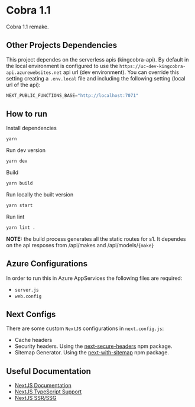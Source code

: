 # Cobra 1.1

Cobra 1.1 remake.

## Other Projects Dependencies

This project dependes on the serverless apis (kingcobra-api). By default in the local environment is configured to use the `https://uc-dev-kingcobra-api.azurewebsites.net` api url (dev environment). You can override this setting creating a `.env.local` file and including the following setting (local url of the api):

```js
NEXT_PUBLIC_FUNCTIONS_BASE="http://localhost:7071"
```

## How to run

Install dependencies

```sh
yarn
```

Run dev version

```sh
yarn dev
```

Build

```sh
yarn build
```

Run locally the built version

```sh
yarn start
```

Run lint

```sh
yarn lint .
```

**NOTE:** the build process generates all the static routes for s1. It dependes on the api resposes from /api/makes and /api/models/`{make}`

## Azure Configurations

In order to run this in Azure AppServices the following files are required:

* `server.js`
* `web.config`

## Next Configs

There are some custom `NextJS` configurations in `next.config.js`:

* Cache headers
* Security headers. Using the [next-secure-headers](https://www.npmjs.com/package/next-secure-headers) npm package.
* Sitemap Generator. Using the [next-with-sitemap](https://www.npmjs.com/package/next-with-sitemap) npm package.

## Useful Documentation

* [NextJS Documentation](https://nextjs.org/docs)
* [NextJS TypeScript Support](https://nextjs.org/docs/basic-features/typescript)
* [NextJS SSR/SSG](https://nextjs.org/docs/basic-features/data-fetching)
